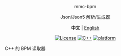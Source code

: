 <div align="center">
mmc-bpm

Json/Json5 解析/生成器

**中文** | [English](./README_EN.md)

[![License](https://img.shields.io/github/license/MagicstMagoo/mmc-BPM?style=flat-square)](https://mit-license.org/)
[![C++](https://img.shields.io/badge/C++-20-%2300599C?logo=cplusplus&style=flat-square)](https://en.wikipedia.org/wiki/C++17)
[![platform](https://img.shields.io/badge/platform-Windows%20%7C%20Linux%20%7C%20macOS-blueviolet?style=flat-square)](https://github.com/MagicstMagoo/mmcjson)

</div>
C++ 的 BPM 读取器
